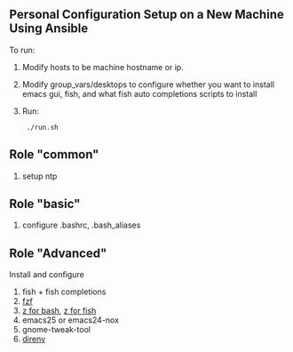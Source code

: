 Personal Configuration Setup on a New Machine Using Ansible
-------------------------------------------

To run:

1. Modify hosts to be machine hostname or ip.
3. Modify group_vars/desktops to configure whether you want to install emacs gui, fish, and what fish auto completions scripts to install
4. Run:

        ./run.sh

Role "common"
-----------------------
1. setup ntp


Role "basic"
-----------------------
1. configure .bashrc, .bash_aliases

Role "Advanced"
-----------------------
Install and configure

1. fish + fish completions
2. [fzf](https://github.com/junegunn/fzf)
3. [z for bash](https://github.com/rupa/z), [z for fish](https://github.com/sjl/z-fish)
4. emacs25 or emacs24-nox
4. gnome-tweak-tool
5. [direnv](https://direnv.net/)
